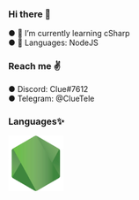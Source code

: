 ### Hi there 👋

● 🌱 I’m currently learning cSharp  
● 👀 Languages: NodeJS  

### Reach me ✌
● Discord: Clue#7612  
● Telegram: @ClueTele

### Languages✨

<img src="https://raw.githubusercontent.com/github/explore/80688e429a7d4ef2fca1e82350fe8e3517d3494d/topics/nodejs/nodejs.png" width="100"/>
